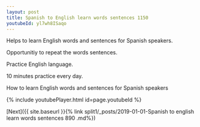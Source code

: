 ```yaml
---
layout: post
title: Spanish to English learn words sentences 1150 
youtubeId: yl7wh8ISaqo
---
```

 
 
Helps to learn English words and sentences for Spanish speakers.

Opportunitiy to repeat the words sentences. 

Practice English language. 
 
10 minutes practice every day. 
 
How to learn English words and sentences for Spanish speakers 
 
{% include youtubePlayer.html id=page.youtubeId %}
 
 
[Next]({{ site.baseurl }}{% link  split1/_posts/2019-01-01-Spanish to english learn words sentences 890 .md%})
 
